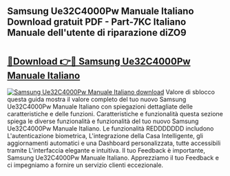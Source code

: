 ## Samsung Ue32C4000Pw Manuale Italiano Download gratuit PDF - Part-7KC Italiano Manuale dell'utente di riparazione diZO9

# <h2><a href="http://dfevg68.blite.top/?on=Samsung+Ue32C4000Pw+Manuale+Italiano">🔗Download 👉🔴 Samsung Ue32C4000Pw Manuale Italiano</a></h2>

[![Samsung Ue32C4000Pw Manuale Italiano download](https://i.imgur.com/lujVjoI.png)](http://dfevg68.blite.top/?on=Samsung+Ue32C4000Pw+Manuale+Italiano)
Valore di sblocco questa guida mostra il valore completo del tuo nuovo Samsung Ue32C4000Pw Manuale Italiano con spiegazioni dettagliate delle caratteristiche e delle funzioni. Caratteristiche e funzionalità questa sezione spiega le diverse funzionalità e funzionalità del tuo nuovo Samsung Ue32C4000Pw Manuale Italiano. Le funzionalità REDDDDDDD includono L'autenticazione biometrica, L'integrazione della Casa Intelligente, gli aggiornamenti automatici e una Dashboard personalizzata, tutte accessibili tramite L'interfaccia elegante e intuitiva. Il tuo Feedback è importante, Samsung Ue32C4000Pw Manuale Italiano. Apprezziamo il tuo Feedback e ci impegniamo a fornire un servizio clienti eccezionale.

